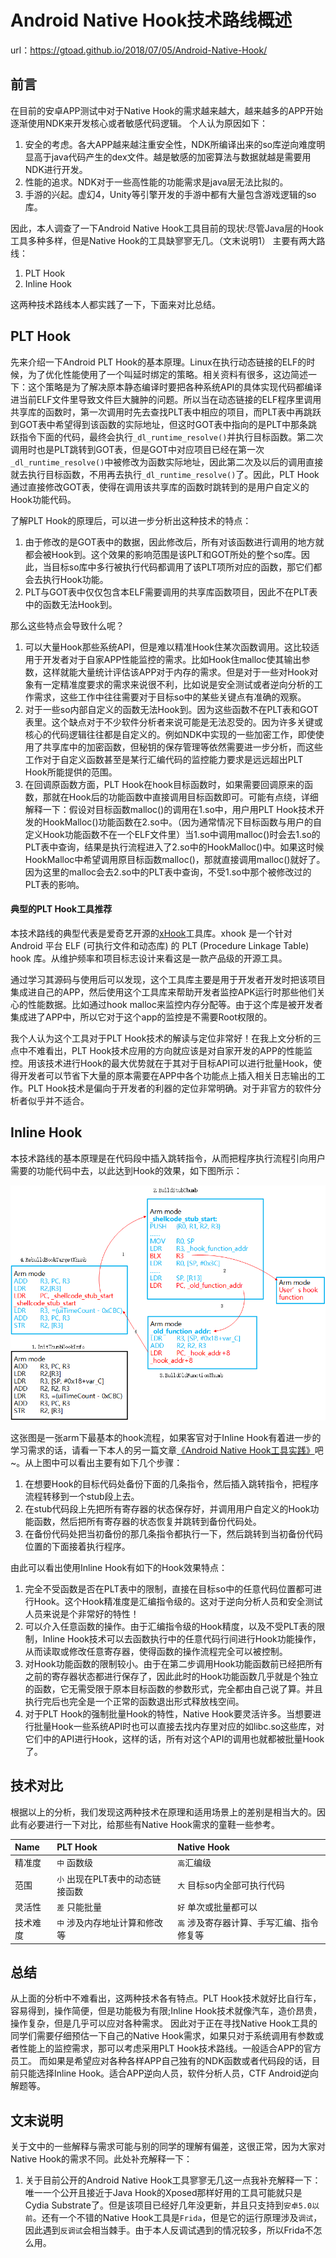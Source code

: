 # Android Native Hook技术路线概述

url：https://gtoad.github.io/2018/07/05/Android-Native-Hook/



## 前言

在目前的安卓APP测试中对于Native Hook的需求越来越大，越来越多的APP开始逐渐使用NDK来开发核心或者敏感代码逻辑。 个人认为原因如下：

1. 安全的考虑。各大APP越来越注重安全性，NDK所编译出来的so库逆向难度明显高于java代码产生的dex文件。越是敏感的加密算法与数据就越是需要用NDK进行开发。
2. 性能的追求。NDK对于一些高性能的功能需求是java层无法比拟的。
3. 手游的兴起。虚幻4，Unity等引擎开发的手游中都有大量包含游戏逻辑的so库。

因此，本人调查了一下Android Native Hook工具目前的现状:尽管Java层的Hook工具多种多样，但是Native Hook的工具缺寥寥无几。（文末说明1） 主要有两大路线：

1. PLT Hook
2. Inline Hook

这两种技术路线本人都实践了一下，下面来对比总结。

## PLT Hook

先来介绍一下Android PLT Hook的基本原理。Linux在执行动态链接的ELF的时候，为了优化性能使用了一个叫延时绑定的策略。相关资料有很多，这边简述一下：这个策略是为了解决原本静态编译时要把各种系统API的具体实现代码都编译进当前ELF文件里导致文件巨大臃肿的问题。所以当在动态链接的ELF程序里调用共享库的函数时，第一次调用时先去查找PLT表中相应的项目，而PLT表中再跳跃到GOT表中希望得到该函数的实际地址，但这时GOT表中指向的是PLT中那条跳跃指令下面的代码，最终会执行`_dl_runtime_resolve()`并执行目标函数。第二次调用时也是PLT跳转到GOT表，但是GOT中对应项目已经在第一次`_dl_runtime_resolve()`中被修改为函数实际地址，因此第二次及以后的调用直接就去执行目标函数，不用再去执行`_dl_runtime_resolve()`了。因此，PLT Hook通过直接修改GOT表，使得在调用该共享库的函数时跳转到的是用户自定义的Hook功能代码。

了解PLT Hook的原理后，可以进一步分析出这种技术的特点：

1. 由于修改的是GOT表中的数据，因此修改后，所有对该函数进行调用的地方就都会被Hook到。这个效果的影响范围是该PLT和GOT所处的整个so库。因此，当目标so库中多行被执行代码都调用了该PLT项所对应的函数，那它们都会去执行Hook功能。
2. PLT与GOT表中仅仅包含本ELF需要调用的共享库函数项目，因此不在PLT表中的函数无法Hook到。

那么这些特点会导致什么呢？

1. 可以大量Hook那些系统API，但是难以精准Hook住某次函数调用。这比较适用于开发者对于自家APP性能监控的需求。比如Hook住malloc使其输出参数，这样就能大量统计评估该APP对于内存的需求。但是对于一些对Hook对象有一定精准度要求的需求来说很不利，比如说是安全测试或者逆向分析的工作需求，这些工作中往往需要对于目标so中的某些关键点有准确的观察。
2. 对于一些so内部自定义的函数无法Hook到。因为这些函数不在PLT表和GOT表里。这个缺点对于不少软件分析者来说可能是无法忍受的。因为许多关键或核心的代码逻辑往往都是自定义的。例如NDK中实现的一些加密工作，即使使用了共享库中的加密函数，但秘钥的保存管理等依然需要进一步分析，而这些工作对于自定义函数甚至是某行汇编代码的监控能力要求是远远超出PLT Hook所能提供的范围。
3. 在回调原函数方面，PLT Hook在hook目标函数时，如果需要回调原来的函数，那就在Hook后的功能函数中直接调用目标函数即可。可能有点绕，详细解释一下：假设对目标函数malloc()的调用在1.so中，用户用PLT Hook技术开发的HookMalloc()功能函数在2.so中。（因为通常情况下目标函数与用户的自定义Hook功能函数不在一个ELF文件里）当1.so中调用malloc()时会去1.so的PLT表中查询，结果是执行流程进入了2.so中的HookMalloc()中。如果这时候HookMalloc中希望调用原目标函数malloc()，那就直接调用malloc()就好了。因为这里的malloc会去2.so中的PLT表中查询，不受1.so中那个被修改过的PLT表的影响。

#### 典型的PLT Hook工具推荐

本技术路线的典型代表是爱奇艺开源的[xHook](https://github.com/iqiyi/xHook)工具库。xhook 是一个针对 Android 平台 ELF (可执行文件和动态库) 的 PLT (Procedure Linkage Table) hook 库。从维护频率和项目标志设计来看这是一款产品级的开源工具。

通过学习其源码与使用后可以发现，这个工具库主要是用于开发者开发时把该项目集成进自己的APP，然后使用这个工具库来帮助开发者监控APK运行时那些他们关心的性能数据。比如通过hook malloc来监控内存分配等。由于这个库是被开发者集成进了APP中，所以它对于这个app的监控是不需要Root权限的。

我个人认为这个工具对于PLT Hook技术的解读与定位非常好！在我上文分析的三点中不难看出，PLT Hook技术应用的方向就应该是对自家开发的APP的性能监控。用该技术进行Hook的最大优势就在于其对于目标API可以进行批量Hook，使得开发者可以节省下大量的原本需要在APP中各个功能点上插入相关日志输出的工作。PLT Hook技术是偏向于开发者的利器的定位非常明确。对于非官方的软件分析者似乎并不适合。

## Inline Hook

本技术路线的基本原理是在代码段中插入跳转指令，从而把程序执行流程引向用户需要的功能代码中去，以此达到Hook的效果，如下图所示：

![img](images/armhook.png)

这张图是一张arm下最基本的hook流程，如果客官对于Inline Hook有着进一步的学习需求的话，请看一下本人的另一篇文章[《Android Native Hook工具实践》](https://gtoad.github.io/2018/07/06/Android-Native-Hook-Practice/)吧~。从上图中可以看出主要有如下几个步骤：

1. 在想要Hook的目标代码处备份下面的几条指令，然后插入跳转指令，把程序流程转移到一个stub段上去。
2. 在stub代码段上先把所有寄存器的状态保存好，并调用用户自定义的Hook功能函数，然后把所有寄存器的状态恢复并跳转到备份代码处。
3. 在备份代码处把当初备份的那几条指令都执行一下，然后跳转到当初备份代码位置的下面接着执行程序。

由此可以看出使用Inline Hook有如下的Hook效果特点：

1. 完全不受函数是否在PLT表中的限制，直接在目标so中的任意代码位置都可进行Hook。这个Hook精准度是汇编指令级的。这对于逆向分析人员和安全测试人员来说是个非常好的特性！
2. 可以介入任意函数的操作。由于汇编指令级的Hook精度，以及不受PLT表的限制，Inline Hook技术可以去函数执行中的任意代码行间进行Hook功能操作，从而读取或修改任意寄存器，使得函数的操作流程完全可以被控制。
3. 对Hook功能函数的限制较小。由于在第二步调用Hook功能函数前已经把所有之前的寄存器状态都进行保存了，因此此时的Hook功能函数几乎就是个独立的函数，它无需受限于原本目标函数的参数形式，完全都由自己说了算。并且执行完后也完全是一个正常的函数退出形式释放栈空间。
4. 对于PLT Hook的强制批量Hook的特性，Native Hook要灵活许多。当想要进行批量Hook一些系统API时也可以直接去找内存里对应的如libc.so这些库，对它们中的API进行Hook，这样的话，所有对这个API的调用也就都被批量Hook了。

## 技术对比

根据以上的分析，我们发现这两种技术在原理和适用场景上的差别是相当大的。因此有必要进行一下对比，给那些有Native Hook需求的童鞋一些参考。

| Name     | PLT Hook                         | Native Hook                               |
| :------- | :------------------------------- | :---------------------------------------- |
| 精准度   | `中` 函数级                      | `高`汇编级                                |
| 范围     | `小` 出现在PLT表中的动态链接函数 | `大` 目标so内全部可执行代码               |
| 灵活性   | `差` 只能批量                    | `好` 单次或批量都可以                     |
| 技术难度 | `中` 涉及内存地址计算和修改等    | `高` 涉及寄存器计算、手写汇编、指令修复等 |

## 总结

从上面的分析中不难看出，这两种技术各有特点。PLT Hook技术就好比自行车，容易得到，操作简便，但是功能极为有限;Inline Hook技术就像汽车，造价昂贵，操作复杂，但是几乎可以应对各种需求。 因此对于正在寻找Native Hook工具的同学们需要仔细预估一下自己的Native Hook需求，如果只对于系统调用有参数或者性能上的监控需求，那可以考虑采用PLT Hook技术路线。一般适合APP的官方员工。 而如果是希望应对各种各样APP自己独有的NDK函数或者代码段的话，目前只能选择Inline Hook。适合APP逆向人员，软件分析人员，CTF Android逆向解题等。

## 文末说明

关于文中的一些解释与需求可能与别的同学的理解有偏差，这很正常，因为大家对Native Hook的需求不同。此处补充解释一下：

1. 关于目前公开的Android Native Hook工具寥寥无几这一点我补充解释一下：唯一一个公开且接近于Java Hook的Xposed那样好用的工具可能就只是Cydia Substrate了。但是该项目已经好几年没更新，并且只支持到`安卓5.0以前`。还有一个不错的Native Hook工具是`Frida`，但是它的运行原理涉及`调试`，因此遇到`反调试`会相当棘手。由于本人反调试遇到的情况较多，所以Frida不怎么用。